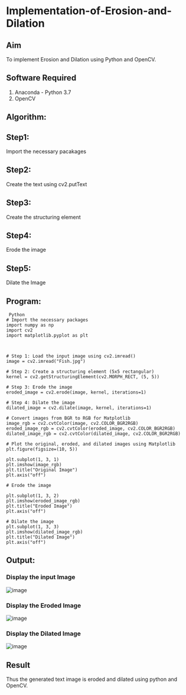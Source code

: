 # Implementation-of-Erosion-and-Dilation
## Aim
To implement Erosion and Dilation using Python and OpenCV.
## Software Required
1. Anaconda - Python 3.7
2. OpenCV
## Algorithm:
## Step1:
Import the necessary pacakages

## Step2:
Create the text using cv2.putText

## Step3:
Create the structuring element

## Step4:
Erode the image

## Step5:
Dilate the Image
 
## Program:

```
 Python
# Import the necessary packages
import numpy as np
import cv2
import matplotlib.pyplot as plt



# Step 1: Load the input image using cv2.imread()
image = cv2.imread("Fish.jpg") 

# Step 2: Create a structuring element (5x5 rectangular)
kernel = cv2.getStructuringElement(cv2.MORPH_RECT, (5, 5))

# Step 3: Erode the image
eroded_image = cv2.erode(image, kernel, iterations=1)

# Step 4: Dilate the image
dilated_image = cv2.dilate(image, kernel, iterations=1)

# Convert images from BGR to RGB for Matplotlib
image_rgb = cv2.cvtColor(image, cv2.COLOR_BGR2RGB)
eroded_image_rgb = cv2.cvtColor(eroded_image, cv2.COLOR_BGR2RGB)
dilated_image_rgb = cv2.cvtColor(dilated_image, cv2.COLOR_BGR2RGB)

# Plot the original, eroded, and dilated images using Matplotlib
plt.figure(figsize=(10, 5))

plt.subplot(1, 3, 1)
plt.imshow(image_rgb)
plt.title("Original Image")
plt.axis("off")

# Erode the image

plt.subplot(1, 3, 2)
plt.imshow(eroded_image_rgb)
plt.title("Eroded Image")
plt.axis("off")

# Dilate the image
plt.subplot(1, 3, 3)
plt.imshow(dilated_image_rgb)
plt.title("Dilated Image")
plt.axis("off")

```
## Output:

### Display the input Image
![image](https://github.com/user-attachments/assets/7280e0a1-32ee-4aad-becb-dc26805a8ed4)


### Display the Eroded Image
![image](https://github.com/user-attachments/assets/b77166a5-b425-429f-a3cf-d799727b24ac)


### Display the Dilated Image
![image](https://github.com/user-attachments/assets/02a9fccc-8ccc-4a7e-9817-bbd3c2d4968f)


## Result
Thus the generated text image is eroded and dilated using python and OpenCV.
